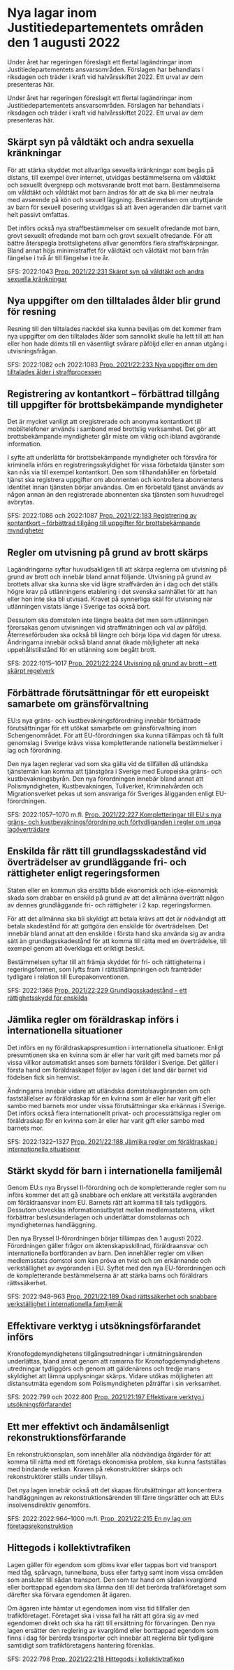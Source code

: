 # Nya lagar inom Justitiedepartementets områden den 1 augusti 2022

Under året har regeringen föreslagit ett flertal lagändringar inom Justitiedepartementets ansvarsområden. Förslagen har behandlats i riksdagen och träder i kraft vid halvårsskiftet 2022. Ett urval av dem presenteras här.

Under året har regeringen föreslagit ett flertal lagändringar inom Justitiedepartementets ansvarsområden. Förslagen har behandlats i riksdagen och träder i kraft vid halvårsskiftet 2022. Ett urval av dem presenteras här.

## Skärpt syn på våldtäkt och andra sexuella kränkningar

För att stärka skyddet mot allvarliga sexuella kränkningar som begås på distans, till exempel över internet, utvidgas bestämmelserna om våldtäkt och sexuellt övergrepp och motsvarande brott mot barn. Bestämmelserna om våldtäkt och våldtäkt mot barn ändras för att de ska bli mer neutrala med avseende på kön och sexuell läggning. Bestämmelsen om utnyttjande av barn för sexuell posering utvidgas så att även ageranden där barnet varit helt passivt omfattas.

Det införs också nya straffbestämmelser om sexuellt ofredande mot barn, grovt sexuellt ofredande mot barn och grovt sexuellt ofredande. För att bättre återspegla brottslighetens allvar genomförs flera straffskärpningar. Bland annat höjs minimistraffet för våldtäkt och våldtäkt mot barn från fängelse i två år till fängelse i tre år.

SFS: 2022:1043
[Prop. 2021/22:231 Skärpt syn på våldtäkt och andra sexuella kränkningar](/rattsliga-dokument/proposition/2022/04/prop.-202122231 "Prop. 2021/22:231 Skärpt syn på våldtäkt och andra sexuella kränkningar")

## Nya uppgifter om den tilltalades ålder blir grund för resning

Resning till den tilltalades nackdel ska kunna beviljas om det kommer fram nya uppgifter om den tilltalades ålder som sannolikt skulle ha lett till att han eller hon hade dömts till en väsentligt svårare påföljd eller en annan utgång i utvisningsfrågan.

SFS: 2022:1082 och 2022:1083
[Prop. 2021/22:233 Nya uppgifter om den tilltalades ålder i straffprocessen](/rattsliga-dokument/proposition/2022/04/prop.-202122233 "Prop. 2021/22:233 Nya uppgifter om den tilltalades ålder i straffprocessen")

## Registrering av kontantkort – förbättrad tillgång till uppgifter för brottsbekämpande myndigheter

Det är mycket vanligt att oregistrerade och anonyma kontantkort till mobiltelefoner används i samband med brottslig verksamhet. Det gör att brottsbekämpande myndigheter går miste om viktig och ibland avgörande information.

I syfte att underlätta för brottsbekämpande myndigheter och försvåra för kriminella införs en registreringsskyldighet för vissa förbetalda tjänster som kan nås via till exempel kontantkort. Den som tillhandahåller en förbetald tjänst ska registrera uppgifter om abonnenten och kontrollera abonnentens identitet innan tjänsten börjar användas. Om en förbetald tjänst används av någon annan än den registrerade abonnenten ska tjänsten som huvudregel avbrytas.

SFS: 2022:1086 och 2022:1087
[Prop. 2021/22:183 Registrering av kontantkort – förbättrad tillgång till uppgifter för brottsbekämpande myndigheter](/rattsliga-dokument/proposition/2022/03/prop.-202122183 "Prop. 2021/22:183 Registrering av kontantkort – förbättrad tillgång till uppgifter för brottsbekämpande myndigheter")

## Regler om utvisning på grund av brott skärps

Lagändringarna syftar huvudsakligen till att skärpa reglerna om utvisning på grund av brott och innebär bland annat följande. Utvisning på grund av brottets allvar ska kunna ske vid lägre straffvärden än i dag och det ställs högre krav på utlänningens etablering i det svenska samhället för att han eller hon inte ska bli utvisad. Kravet på synnerliga skäl för utvisning när utlänningen vistats länge i Sverige tas också bort.

Dessutom ska domstolen inte längre beakta det men som utlänningen förorsakas genom utvisningen vid straffmätningen och val av påföljd. Återreseförbuden ska också bli längre och börja löpa vid dagen för utresa. Ändringarna innebär också bland annat ökade möjligheter att neka uppehållstillstånd för en utlänning som begått brott.

SFS: 2022:1015–1017
[Prop. 2021/22:224 Utvisning på grund av brott – ett skärpt regelverk](/rattsliga-dokument/proposition/2022/04/prop.-202122224 "Prop. 2021/22:224 Utvisning på grund av brott – ett skärpt regelverk")

## Förbättrade förutsättningar för ett europeiskt samarbete om gränsförvaltning

EU:s nya gräns- och kustbevakningsförordning innebär förbättrade förutsättningar för ett utökat samarbete om gränsförvaltning inom Schengenområdet. För att EU-förordningen ska kunna tillämpas och få fullt genomslag i Sverige krävs vissa kompletterande nationella bestämmelser i lag och förordning.

Den nya lagen reglerar vad som ska gälla vid de tillfällen då utländska tjänstemän kan komma att tjänstgöra i Sverige med Europeiska gräns- och kustbevakningsbyrån. Den nya förordningen innebär bland annat att Polismyndigheten, Kustbevakningen, Tullverket, Kriminalvården och Migrationsverket pekas ut som ansvariga för Sveriges åligganden enligt EU-förordningen.

SFS: 2022:1057–1070 m.fl.
[Prop. 2021/22:227 Kompletteringar till EU:s nya gräns- och kustbevakningsförordning och förtydliganden i regler om unga lagöverträdare](/rattsliga-dokument/proposition/2022/04/prop.-202122227 "Prop. 2021/22:227 Kompletteringar till EU:s nya gräns- och kustbevakningsförordning och förtydliganden i regler om unga lagöverträdare")

## Enskilda får rätt till grundlagsskadestånd vid överträdelser av grundläggande fri- och rättigheter enligt regeringsformen

Staten eller en kommun ska ersätta både ekonomisk och icke-ekonomisk skada som drabbar en enskild på grund av att det allmänna överträtt någon av dennes grundläggande fri- och rättigheter i 2 kap. regeringsformen.

För att det allmänna ska bli skyldigt att betala krävs att det är nödvändigt att betala skadestånd för att gottgöra den enskilde för överträdelsen. Det innebär bland annat att den enskilde i första hand ska använda sig av andra sätt än grundlagsskadestånd för att komma till rätta med en överträdelse, till exempel genom att överklaga ett oriktigt beslut.

Bestämmelsen syftar till att främja skyddet för fri- och rättigheterna i regeringsformen, som lyfts fram i rättstillämpningen och framträder tydligare i relation till Europakonventionen.

SFS: 2022:1368
[Prop. 2021/22:229 Grundlagsskadestånd – ett rättighetsskydd för enskilda](/rattsliga-dokument/proposition/2022/04/prop.-202122229 "Prop. 2021/22:229 Grundlagsskadestånd – ett rättighetsskydd för enskilda")

## Jämlika regler om föräldraskap införs i internationella situationer

Det införs en ny föräldraskapspresumtion i internationella situationer. Enligt presumtionen ska en kvinna som är eller har varit gift med barnets mor på vissa villkor automatiskt anses som barnets förälder i Sverige. Det gäller i första hand om föräldraskapet följer av lagen i det land där barnet vid födelsen fick sin hemvist.

Ändringarna innebär vidare att utländska domstolsavgöranden om och fastställelser av föräldraskap för en kvinna som är eller har varit gift eller sambo med barnets mor under vissa förutsättningar ska erkännas i Sverige. Det införs också flera internationellt privat- och processrättsliga regler om föräldraskap för en kvinna som är eller har varit gift eller sambo med barnets mor.

SFS: 2022:1322–1327
[Prop. 2021/22:188 Jämlika regler om föräldraskap i internationella situationer](/rattsliga-dokument/proposition/2022/03/prop.-202122188 "Prop. 2021/22:188 Jämlika regler om föräldraskap i internationella situationer")

## Stärkt skydd för barn i internationella familjemål

Genom EU:s nya Bryssel II-förordning och de kompletterande regler som nu införs kommer det att gå snabbare och enklare att verkställa avgöranden om föräldraansvar inom EU. Barnets rätt att komma till tals tydliggörs. Dessutom utvecklas informationsutbytet mellan medlemsstaterna, vilket förbättrar beslutsunderlagen och underlättar domstolarnas och myndigheternas handläggning.

Den nya Bryssel II-förordningen börjar tillämpas den 1 augusti 2022. Förordningen gäller frågor om äktenskapsskillnad, föräldraansvar och internationella bortföranden av barn. Den innehåller regler om vilken medlemsstats domstol som kan pröva en tvist och om erkännande och verkställighet av avgöranden i EU. Syftet med den nya EU-förordningen och de kompletterande bestämmelserna är att stärka barns och föräldrars rättssäkerhet.

SFS: 2022:948–963
[Prop. 2021/22:189 Ökad rättssäkerhet och snabbare verkställighet i internationella familjemål](/rattsliga-dokument/proposition/2022/03/prop.-202122189 "Prop. 2021/22:189 Ökad rättssäkerhet och snabbare verkställighet i internationella familjemål")

## Effektivare verktyg i utsökningsförfarandet införs

Kronofogdemyndighetens tillgångsutredningar i utmätningsärenden underlättas, bland annat genom att ramarna för Kronofogdemyndighetens utredningar tydliggörs och genom att gäldenärens och tredje mans skyldighet att lämna upplysningar skärps. Vidare utökas möjlig­heten att distansutmäta egendom som Polismyndigheten påträffar i sin verksamhet.

SFS: 2022:799 och 2022:800
[Prop. 2021/21:197 Effektivare verktyg i utsökningsförfarandet](/rattsliga-dokument/proposition/2022/03/prop.-202122197 "Prop. 2021/21:197 Effektivare verktyg i utsökningsförfarandet")

## Ett mer effektivt och ändamålsenligt rekonstruktionsförfarande

En rekonstruktionsplan, som innehåller alla nödvändiga åtgärder för att komma till rätta med ett företags ekonomiska problem, ska kunna fastställas med bindande verkan. Kraven på rekonstruktörer skärps och rekonstruktörer ställs under tillsyn.

Det nya lagen innebär också att det skapas förutsättningar att koncentrera handläggningen av rekonstruktionsärenden till färre tingsrätter och att EU:s insolvensdirektiv genomförs.

SFS: 2022:2022:964–1000 m.fl.
[Prop. 2021/22:215 En ny lag om företagsrekonstruktion](/rattsliga-dokument/proposition/2022/04/prop.-202122215 "Prop. 2021/22:215 En ny lag om företagsrekonstruktion")

## Hittegods i kollektivtrafiken

Lagen gäller för egendom som glöms kvar eller tappas bort vid transport med tåg, spårvagn, tunnelbana, buss eller fartyg samt inom vissa områden som ansluter till sådan transport. Den som tar hand om sådan kvarglömd eller borttappad egendom ska lämna den till det berörda trafikföretaget som därefter ska förvara egendomen åt ägaren.

Om ägaren inte hämtar ut egendomen inom viss tid tillfaller den trafikföretaget. Företaget ska i vissa fall ha rätt att göra sig av med egendomen direkt och ska ha rätt till ersättning för förvaringen. Den nya lagen ersätter den reglering av kvarglömd eller borttappad egendom som finns i dag för berörda transporter och innebär att reglerna blir tydligare samtidigt som trafikföretagens hantering förenklas.

SFS: 2022:798
[Prop. 2021/22:218 Hittegods i kollektivtrafiken](/rattsliga-dokument/proposition/2022/04/prop.-202122218 "Prop. 2021/22:218 Hittegods i kollektivtrafiken")
